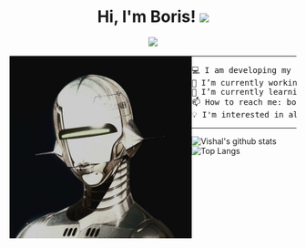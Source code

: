 <h1 align="center">
Hi, I'm Boris!
  <img src="https://media.giphy.com/media/hvRJCLFzcasrR4ia7z/giphy.gif" width="30"></h1>

<!-- Typing SVG by DenverCoder1 - https://github.com/DenverCoder1/readme-typing-svg -->
<p align="center">
  <a href="https://github.com/DenverCoder1/readme-typing-svg" Target="_blank"><img src="https://readme-typing-svg.herokuapp.com?lines=Front+-+end+Developer;Always%20learning%20new%20things&center=true&width=380&height=45"></a>
</p>

<img align="left" src="https://github.com/bnhdez/bnhdez/blob/main/122034ce-f357-4e42-80d3-2e9716dfc00f.jpeg" alt="Unfortunately I didn't find the author of the pic, feel to open a pull request if found" width="320" />
<hr>

<pre>
💻 I am developing my skills as a Frontend Developer | Enthuastic about new technologies
🔭 I’m currently working on my side projects
🌱 I’m currently learning Angular
📫 How to reach me: borisnandez93@gmail.com
💡 I'm interested in all different things such as: Movies, Videogames, Music, Reading, Comics, Anime, Manga
</pre>
<hr>

![Vishal's github stats](https://github-readme-stats.vercel.app/api?username=bnhdez&show_icons=true&theme=algolia) 
![Top Langs](https://github-readme-stats.vercel.app/api/top-langs/?username=bnhdez&langs_count=8&theme=algolia&layout=compact)

<!--
**bnhdez/bnhdez** is a ✨ _special_ ✨ repository because its `README.md` (this file) appears on your GitHub profile.

Here are some ideas to get you started:

- 🔭 I’m currently working on ...
- 🌱 I’m currently learning ...
- 👯 I’m looking to collaborate on ...
- 🤔 I’m looking for help with ...
- 💬 Ask me about ...
- 📫 How to reach me: ...
- 😄 Pronouns: ...
- ⚡ Fun fact: ...
-->
